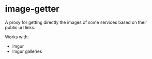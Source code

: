 image-getter
============

A proxy for getting directly the images of some services based on their public url links. 

Works with:
* Imgur
* Imgur galleries